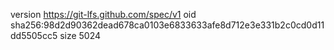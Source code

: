 version https://git-lfs.github.com/spec/v1
oid sha256:98d2d90362dead678ca0103e6833633afe8d712e3e331b2c0cd0d11dd5505cc5
size 5024
